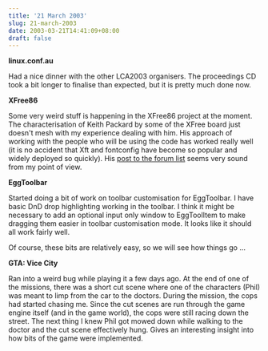```yaml
---
title: '21 March 2003'
slug: 21-march-2003
date: 2003-03-21T14:41:09+08:00
draft: false
---
```


**linux.conf.au**

Had a nice dinner with the other LCA2003 organisers. The proceedings CD
took a bit longer to finalise than expected, but it is pretty much done
now.

**XFree86**

Some very weird stuff is happening in the XFree86 project at the moment.
The characterisation of Keith Packard by some of the XFree board just
doesn\'t mesh with my experience dealing with him. His approach of
working with the people who will be using the code has worked really
well (it is no accident that Xft and fontconfig have become so popular
and widely deployed so quickly). His [post to the forum
list](http://www.xfree86.org/pipermail/forum/2003-March/000168.html)
seems very sound from my point of view.

**EggToolbar**

Started doing a bit of work on toolbar customisation for EggToolbar. I
have basic DnD drop highlighting working in the toolbar. I think it
might be necessary to add an optional input only window to EggToolItem
to make dragging them easier in toolbar customisation mode. It looks
like it should all work fairly well.

Of course, these bits are relatively easy, so we will see how things go
\...

**GTA: Vice City**

Ran into a weird bug while playing it a few days ago. At the end of one
of the missions, there was a short cut scene where one of the characters
(Phil) was meant to limp from the car to the doctors. During the
mission, the cops had started chasing me. Since the cut scenes are run
through the game engine itself (and in the game world), the cops were
still racing down the street. The next thing I knew Phil got mowed down
while walking to the doctor and the cut scene effectively hung. Gives an
interesting insight into how bits of the game were implemented.
